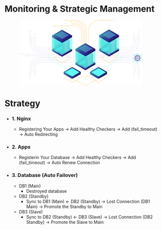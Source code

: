 # Monitoring & Strategic Management

<p align="center"> <img  width=400 src="../assets/it-diasaster.png"> </p>

# Strategy 

- ### 1. Nginx
  - Registering Your Apps -> Add Healthy Checkers -> Add (fail_timeout) -> Auto Redirecting 

- ### 2. Apps
  - Registerin Your Database -> Add Healthy Checkers -> Add (fail_timeout) -> Auto Renew Connection

- ### 3. Database (Auto Failover)
  - DB1 (Main)
    - Destroyed database 
  - DB2 (Standby)
    - Sync to DB1 (Main) <- DB2 (Standby) -> Lost Connection (DB1 Main) -> Promote the Standby to Main
  - DB3 (Slave)
    - Sync to DB2 (Standby) <- DB3 (Slave) -> Lost Connection (DB2 Standby) -> Promote the Slave to Main
